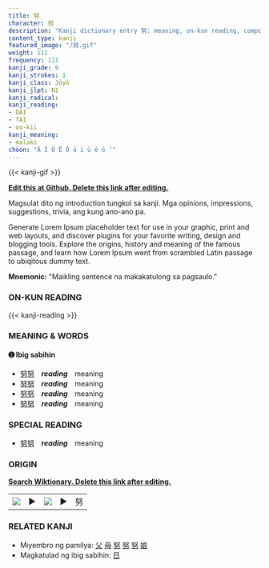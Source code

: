 ```yaml
---
title: 努
character: 努
description: "Kanji dictionary entry 努: meaning, on-kun reading, compounds, origin, related kanji"
content_type: kanji
featured_image: "/努.gif"
weight: 111
frequency: 111
kanji_grade: 9
kanji_strokes: 1
kanji_class: Jōyō
kanji_jlpt: N1
kanji_radical: 
kanji_reading: 
- DAI
- TAI
- oo-kii
kanji_meaning:
- malaki
chōon: "Ā Ī Ū Ē Ō ā ī ū ē ō ’"
---
```

[//]: # (Don't edit the line below. Kanji animated GIF code is automatically generated.)
{{< kanji-gif >}}

[//]: # (Edit below this line.)

**[Edit this at Github. Delete this link after editing.](https://github.com/tim0g/tim/tree/main/content/kanji/努/index.md)**

Magsulat dito ng introduction tungkol sa kanji. Mga opinions, impressions, suggestions, trivia, ang kung ano-ano pa.

Generate Lorem Ipsum placeholder text for use in your graphic, print and web layouts, and discover plugins for your favorite writing, design and blogging tools. Explore the origins, history and meaning of the famous passage, and learn how Lorem Ipsum went from scrambled Latin passage to ubiqitous dummy text.
 
**Mnemonic:** "Maikling sentence na makakatulong sa pagsaulo."

### ON-KUN READING

[//]: # (Don't edit the line below. ON-KUN READING code is automatically generated.)
{{< kanji-reading >}}

### MEANING & WORDS

#### ➊ **Ibig sabihin**
  - [努](../努)[努](../努)　***reading***　meaning
  - [努](../努)[努](../努)　***reading***　meaning
  - [努](../努)[努](../努)　***reading***　meaning
  - [努](../努)[努](../努)　***reading***　meaning

### SPECIAL READING
  - [努](../努)[努](../努)　***reading***　meaning

### ORIGIN

**[Search Wiktionary. Delete this link after editing.](https://wiktionary.org/wiki/努)**
<table class="kanji-table"><tr><td>
<img src="60px-努-bronze.svg.png">
</td><td>▶</td><td>
<img src="60px-努-oracle.svg.png">
</td><td>▶</td>
<td class="kanji-origin">努</td>
</tr></table>

### RELATED KANJI
- Miyembro ng pamilya: [父](../父) [母](../母) [努](../努) [努](../努) [努](../努) [娘](../娘)
- Magkatulad ng ibig sabihin: [日](../日)
